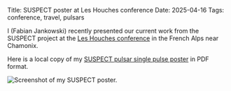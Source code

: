 Title: SUSPECT poster at Les Houches conference
Date: 2025-04-16
Tags: conference, travel, pulsars

I (Fabian Jankowski) recently presented our current work from the SUSPECT project at the [Les Houches conference](https://r-magnetosphere.sciencesconf.org/?lang=en) in the French Alps near Chamonix.

Here is a local copy of my [SUSPECT pulsar single pulse poster]({static}/images/2025-04-16_Les_Houches_conference/Jankowski_SUSPECT_poster_Les_Houches.pdf) in PDF format.

![Screenshot of my SUSPECT poster.]({static}/images/2025-04-16_Les_Houches_conference/SUSPECT_poster.jpg)

